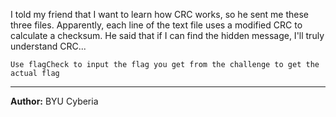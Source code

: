 I told my friend that I want to learn how CRC works, so he sent me these three files. Apparently, each line of the text file uses a modified CRC to calculate a checksum. He said that if I can find the hidden message, I'll truly understand CRC...


``Use flagCheck to input the flag you get from the challenge to get the actual flag``

---
**Author:** BYU Cyberia
